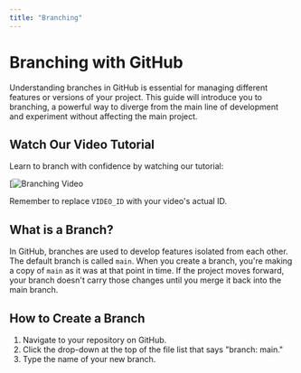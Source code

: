 ```yaml
---
title: "Branching"
---
```


# Branching with GitHub

Understanding branches in GitHub is essential for managing different features or versions of your project. This guide will introduce you to branching, a powerful way to diverge from the main line of development and experiment without affecting the main project.

## Watch Our Video Tutorial

Learn to branch with confidence by watching our tutorial:

[![Branching Video](https://youtu.be/uXUfgMFB_k8?list=PLfzUEqPzJroL1qY2eQL6xFeB2WdJUTdGE "Branching with GitHub - Click to Watch!")

Remember to replace `VIDEO_ID` with your video's actual ID.

## What is a Branch?

In GitHub, branches are used to develop features isolated from each other. The default branch is called `main`. When you create a branch, you're making a copy of `main` as it was at that point in time. If the project moves forward, your branch doesn't carry those changes until you merge it back into the main branch.

## How to Create a Branch

1. Navigate to your repository on GitHub.
2. Click the drop-down at the top of the file list that says "branch: main."
3. Type the name of your new branch.